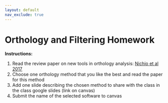 ```yaml
---
layout: default
nav_exclude: true
---
```


# Orthology and Filtering Homework

**Instructions:**

1. Read the review paper on new tools in orthology analysis: [Nichio et al 2017](https://www.frontiersin.org/articles/10.3389/fgene.2017.00165/full)
2. Choose one orthology method that you like the best and read the paper for this method
3. Add one slide describing the chosen method to share with the class in the class google slides (link on canvas)
4. Submit the name of the selected software to canvas



